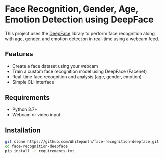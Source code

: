 # Face Recognition, Gender, Age, Emotion Detection using DeepFace

This project uses the [DeepFace](https://github.com/serengil/deepface) library to perform face recognition along with age, gender, and emotion detection in real-time using a webcam feed.

## Features

- Create a face dataset using your webcam
- Train a custom face recognition model using DeepFace (Facenet)
- Real-time face recognition and analysis (age, gender, emotion)
- Simple CLI interface

## Requirements

- Python 3.7+
- Webcam or video input

## Installation

```bash
git clone https://github.com/Whitepanth/face-recognition-deepface.git
cd face-recognition-deepface
pip install -r requirements.txt
